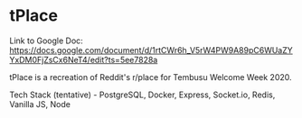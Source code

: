 # tPlace

Link to Google Doc: https://docs.google.com/document/d/1rtCWr6h_V5rW4PW9A89pC6WUaZYYxDM0FjZsCx6NeT4/edit?ts=5ee7828a

tPlace is a recreation of Reddit's r/place for Tembusu Welcome Week 2020.

Tech Stack (tentative) - PostgreSQL, Docker, Express, Socket.io, Redis, Vanilla JS, Node
